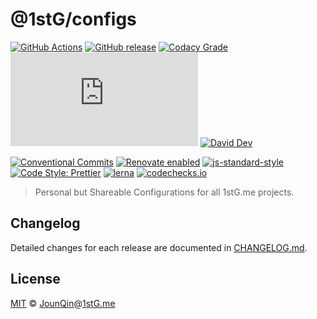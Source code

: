 # @1stG/configs

[![GitHub Actions](https://github.com/1stG/configs/workflows/Node%20CI/badge.svg)](https://github.com/1stG/configs/actions?query=workflow%3A%22Node+CI%22)
[![GitHub release](https://img.shields.io/github/release/1stg/configs)](https://github.com/1stg/configs/releases)
[![Codacy Grade](https://img.shields.io/codacy/grade/ee1a96f680514c038128710a67f7e973)](https://www.codacy.com/gh/1stG/configs)
[![type-coverage](https://img.shields.io/badge/dynamic/json.svg?label=type-coverage&prefix=%E2%89%A5&suffix=%&query=$.typeCoverage.atLeast&uri=https%3A%2F%2Fraw.githubusercontent.com%2F1stG%2Fconfigs%2Fmaster%2Fpackage.json)](https://github.com/plantain-00/type-coverage)
[![David Dev](https://img.shields.io/david/dev/1stg/configs.svg)](https://david-dm.org/1stg/configs?type=dev)

[![Conventional Commits](https://img.shields.io/badge/conventional%20commits-1.0.0-yellow.svg)](https://conventionalcommits.org)
[![Renovate enabled](https://img.shields.io/badge/renovate-enabled-brightgreen.svg)](https://renovatebot.com/)
[![js-standard-style](https://img.shields.io/badge/code%20style-standard-brightgreen.svg)](http://standardjs.com)
[![Code Style: Prettier](https://img.shields.io/badge/code_style-prettier-ff69b4.svg)](https://github.com/prettier/prettier)
[![lerna](https://img.shields.io/badge/maintained%20with-lerna-cc00ff.svg)](https://lerna.js.org)
[![codechecks.io](https://raw.githubusercontent.com/codechecks/docs/master/images/badges/badge-default.svg?sanitize=true)](https://codechecks.io)

> Personal but Shareable Configurations for all 1stG.me projects.

## Changelog

Detailed changes for each release are documented in [CHANGELOG.md](./CHANGELOG.md).

## License

[MIT][] © [JounQin][]@[1stG.me][]

[1stg.me]: https://www.1stg.me
[jounqin]: https://GitHub.com/JounQin
[mit]: http://opensource.org/licenses/MIT
